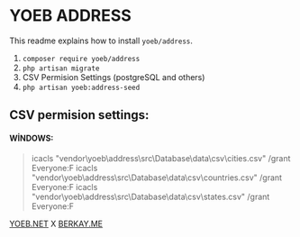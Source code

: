 # YOEB ADDRESS

This readme explains how to install `yoeb/address`.

 1. `composer require yoeb/address`
 2. `php artisan migrate`
 3. CSV Permision Settings (postgreSQL and others)
 4. `php artisan yoeb:address-seed`

## CSV permision settings:
#### WİNDOWS:
> icacls "vendor\yoeb\address\src\Database\data\csv\cities.csv" /grant
> Everyone:F icacls
> "vendor\yoeb\address\src\Database\data\csv\countries.csv" /grant
> Everyone:F icacls
> "vendor\yoeb\address\src\Database\data\csv\states.csv" /grant
> Everyone:F


[YOEB.NET](https://yoeb.net/) X [BERKAY.ME](https://berkay.me/)